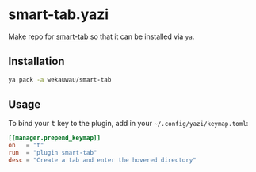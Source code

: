 # smart-tab.yazi

Make repo for [smart-tab](https://yazi-rs.github.io/docs/tips/#smart-tab) so that it can be installed via `ya`.

## Installation

```sh
ya pack -a wekauwau/smart-tab
```
## Usage

To bind your <kbd>t</kbd> key to the plugin, add in your `~/.config/yazi/keymap.toml`:

```toml
[[manager.prepend_keymap]]
on   = "t"
run  = "plugin smart-tab"
desc = "Create a tab and enter the hovered directory"
```
